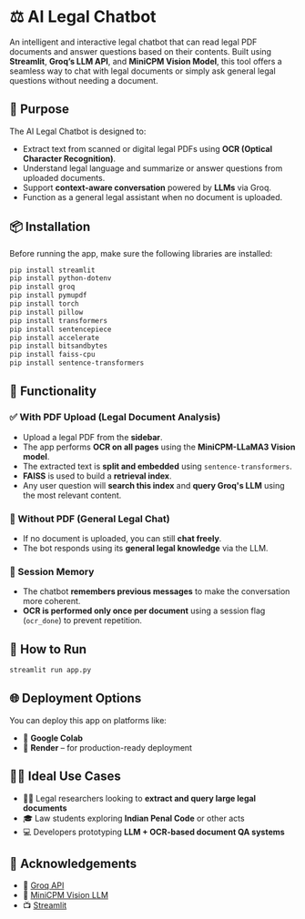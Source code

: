 # ⚖️ AI Legal Chatbot

An intelligent and interactive legal chatbot that can read legal PDF documents and answer questions based on their contents. Built using **Streamlit**, **Groq’s LLM API**, and **MiniCPM Vision Model**, this tool offers a seamless way to chat with legal documents or simply ask general legal questions without needing a document.


## 🚀 Purpose

The AI Legal Chatbot is designed to:

- Extract text from scanned or digital legal PDFs using **OCR (Optical Character Recognition)**.
- Understand legal language and summarize or answer questions from uploaded documents.
- Support **context-aware conversation** powered by **LLMs** via Groq.
- Function as a general legal assistant when no document is uploaded.


## 📦 Installation

Before running the app, make sure the following libraries are installed:

```bash
pip install streamlit
pip install python-dotenv
pip install groq
pip install pymupdf
pip install torch
pip install pillow
pip install transformers
pip install sentencepiece
pip install accelerate
pip install bitsandbytes
pip install faiss-cpu
pip install sentence-transformers
```

## 🧠 Functionality

### ✅ With PDF Upload (Legal Document Analysis)
- Upload a legal PDF from the **sidebar**.
- The app performs **OCR on all pages** using the **MiniCPM-LLaMA3 Vision model**.
- The extracted text is **split and embedded** using `sentence-transformers`.
- **FAISS** is used to build a **retrieval index**.
- Any user question will **search this index** and **query Groq's LLM** using the most relevant content.

### 💬 Without PDF (General Legal Chat)
- If no document is uploaded, you can still **chat freely**.
- The bot responds using its **general legal knowledge** via the LLM.

### 🔁 Session Memory
- The chatbot **remembers previous messages** to make the conversation more coherent.
- **OCR is performed only once per document** using a session flag (`ocr_done`) to prevent repetition.

## 🧪 How to Run

```bash
streamlit run app.py
```

## 🌐 Deployment Options

You can deploy this app on platforms like:

- 🧠 **Google Colab**
- 🚀 **Render** – for production-ready deployment


## 👨‍⚖️ Ideal Use Cases

- 🧑‍🔬 Legal researchers looking to **extract and query large legal documents**
- 🎓 Law students exploring **Indian Penal Code** or other acts
- 💻 Developers prototyping **LLM + OCR-based document QA systems**

## 🙏 Acknowledgements

- 🔗 [Groq API](https://groq.com)
- 🧠 [MiniCPM Vision LLM](https://huggingface.co/openbmb/MiniCPM-Llama3-V-2_5-int4)
- 📺 [Streamlit](https://streamlit.io)


